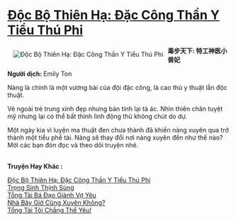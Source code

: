 <a href="https://utruyen.com/truyen/doc-bo-thien-ha-dac-cong-than-y-tieu-thu-phi/15588/" title="Độc Bộ Thiên Hạ: Đặc Công Thần Y Tiểu Thú Phi"><h1>Độc Bộ Thiên Hạ: Đặc Công Thần Y Tiểu Thú Phi</h1></a><div style="display:table"><img align="right" style="float: left; padding: 10px;" src="https://utruyen.com/images/story/200x260/doc-bo-thien-ha-dac-cong-than-y-tieu-thu-phi.jpg" alt="Độc Bộ Thiên Hạ: Đặc Công Thần Y Tiểu Thú Phi"><b>毒步天下: 特工神医小兽妃<p></p>Người dịch: </b>Emily Ton<p></p>Nàng là chính là một vương bài của đội đặc công, là cao thủ y thuật lẫn độc thuật.<p></p>Vẻ ngoài trẻ trung xinh đẹp nhưng bản tính lại tà ác. Nhìn thiên chân tuyệt mỹ nhưng lại có thể bất thình lình động thủ không chút do dự.<p></p>Một ngày kia vì luyện ma thuật đen chưa thành đã khiến nàng xuyên qua trở thành một tiểu phế tài. Nàng sẽ thay đổi nơi nàng xuyên đến như thế nào? Mời các bạn đón đọc và theo dõi truyện nhé.</div><p><br><b>Truyện Hay Khác :</b></p><a href="https://utruyen.com/truyen/doc-bo-thien-ha-dac-cong-than-y-tieu-thu-phi/15588/" alt="Độc Bộ Thiên Hạ: Đặc Công Thần Y Tiểu Thú Phi">Độc Bộ Thiên Hạ: Đặc Công Thần Y Tiểu Thú Phi</a><br/><a href="https://utruyen.com/truyen/trong-sinh-thinh-sung/19356/" alt="Trọng Sinh Thịnh Sủng">Trọng Sinh Thịnh Sủng</a><br/><a href="https://github.com/quanluxury/ngontinh_top100/tree/master/19171" alt="Tổng Tài Bá Đạo Giành Vợ Yêu">Tổng Tài Bá Đạo Giành Vợ Yêu</a><br/><a href="https://github.com/quanluxury/ngontinh_top100/tree/master/19496" alt="Nhà Bây Giờ Cũng Xuyên Không?">Nhà Bây Giờ Cũng Xuyên Không?</a><br/><a href="https://images.google.sm/url?q=https%3A%2F%2Futruyen.com%2Ftruyen%2Ftong-tai-toi-chang-the-yeu%2F17363%2F" alt="Tổng Tài Tôi Chẳng Thể Yêu!">Tổng Tài Tôi Chẳng Thể Yêu!</a><br/>